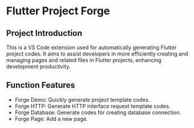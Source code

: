 # Flutter Project Forge
## Project Introduction
This is a VS Code extension used for automatically generating Flutter project codes. It aims to assist developers in more efficiently creating and managing pages and related files in Flutter projects, enhancing development productivity.
## Function Features
- Forge Demo: Quickly generate project template codes.
- Forge HTTP: Generate HTTP interface request template codes.
- Forge Database: Generate codes for creating database connection.
- Forge Page: Add a new page.